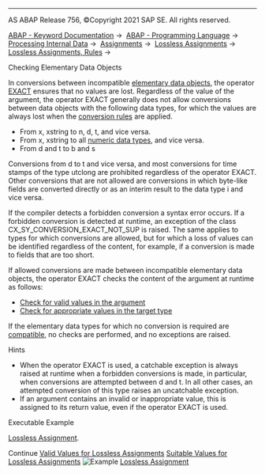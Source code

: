  

* * *

AS ABAP Release 756, ©Copyright 2021 SAP SE. All rights reserved.

[ABAP - Keyword Documentation](javascript:call_link\('abenabap.htm'\)) →  [ABAP - Programming Language](javascript:call_link\('abenabap_reference.htm'\)) →  [Processing Internal Data](javascript:call_link\('abenabap_data_working.htm'\)) →  [Assignments](javascript:call_link\('abenvalue_assignments.htm'\)) →  [Lossless Assignments](javascript:call_link\('abenlossless_move.htm'\)) →  [Lossless Assignments, Rules](javascript:call_link\('abapmove_exact.htm'\)) → 

Checking Elementary Data Objects

In conversions between incompatible [elementary data objects](javascript:call_link\('abenelementary_data_object_glosry.htm'\) "Glossary Entry"), the operator [EXACT](javascript:call_link\('abenconstructor_expression_exact.htm'\)) ensures that no values are lost. Regardless of the value of the argument, the operator EXACT generally does not allow conversions between data objects with the following data types, for which the values are always lost when the [conversion rules](javascript:call_link\('abenconversion_elementary.htm'\)) are applied.

-   From x, xstring to n, d, t, and vice versa.
-   From x, xstring to all [numeric data types](javascript:call_link\('abennumeric_data_type_glosry.htm'\) "Glossary Entry"), and vice versa.
-   From d and t to b and s

Conversions from d to t and vice versa, and most conversions for time stamps of the type utclong are prohibited regardless of the operator EXACT. Other conversions that are not allowed are conversions in which byte-like fields are converted directly or as an interim result to the data type i and vice versa.

If the compiler detects a forbidden conversion a syntax error occurs. If a forbidden conversion is detected at runtime, an exception of the class CX\_SY\_CONVERSION\_EXACT\_NOT\_SUP is raised. The same applies to types for which conversions are allowed, but for which a loss of values can be identified regardless of the content, for example, if a conversion is made to fields that are too short.

If allowed conversions are made between incompatible elementary data objects, the operator EXACT checks the content of the argument at runtime as follows:

-   [Check for valid values in the argument](javascript:call_link\('abenmove_exact_elementary_valid.htm'\))
-   [Check for appropriate values in the target type](javascript:call_link\('abenmove_exact_elementary_fit.htm'\))

If the elementary data types for which no conversion is required are [compatible](javascript:call_link\('abencompatible_glosry.htm'\) "Glossary Entry"), no checks are performed, and no exceptions are raised.

Hints

-   When the operator EXACT is used, a catchable exception is always raised at runtime when a forbidden conversions is made, in particular, when conversions are attempted between d and t. In all other cases, an attempted conversion of this type raises an uncatchable exception.
-   If an argument contains an invalid or inappropriate value, this is assigned to its return value, even if the operator EXACT is used.

Executable Example

[Lossless Assignment](javascript:call_link\('abenmove_exact_abexa.htm'\)).

Continue
[Valid Values for Lossless Assignments](javascript:call_link\('abenmove_exact_elementary_valid.htm'\))
[Suitable Values for Lossless Assignments](javascript:call_link\('abenmove_exact_elementary_fit.htm'\))
![Example](exa.gif "Example") [Lossless Assignment](javascript:call_link\('abenmove_exact_abexa.htm'\))
